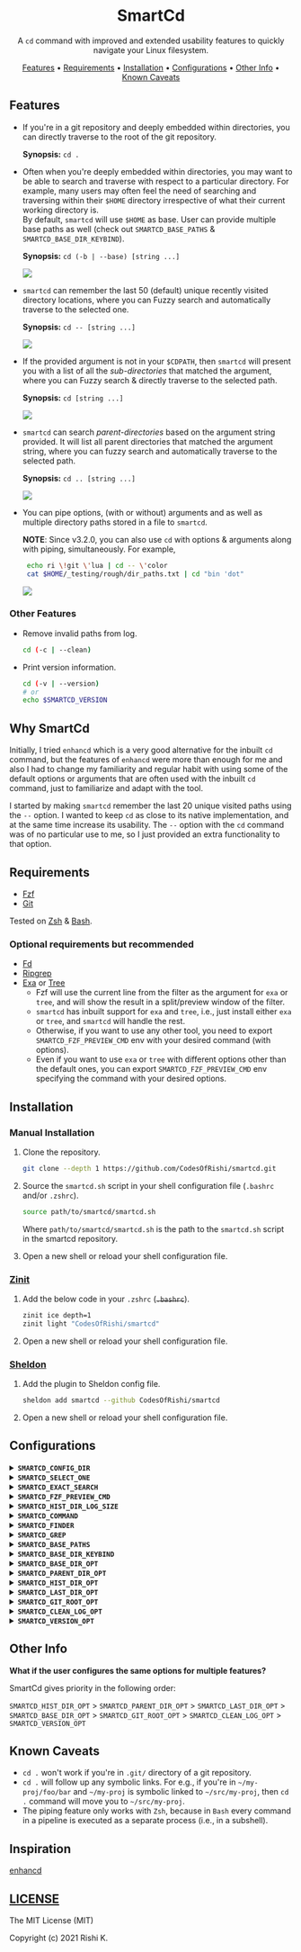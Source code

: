 <div align="center">

# SmartCd

A `cd` command with improved and extended usability features to quickly navigate your Linux filesystem.

[Features](#features) •
[Requirements](#requirements) •
[Installation](#installation) •
[Configurations](#configurations) •
[Other Info](#other-info) •
[Known Caveats](#known-caveats)

</div>

## Features

- If you're in a git repository and deeply embedded within directories, you can directly traverse to the root of the git repository.

  **Synopsis:** `cd .`

- Often when you're deeply embedded within directories, you may want to be able to search and traverse with respect to a particular directory. For example, many users may often feel the need of searching and traversing within their `$HOME` directory irrespective of what their current working directory is.<br>By default, `smartcd` will use `$HOME` as base. User can provide multiple base paths as well (check out `SMARTCD_BASE_PATHS` & `SMARTCD_BASE_DIR_KEYBIND`).

  **Synopsis:** `cd (-b | --base) [string ...]`

  <img src="https://i.imgur.com/cLaBg3B.gif">

- `smartcd` can remember the last 50 (default) unique recently visited directory locations, where you can Fuzzy search and automatically traverse to the selected one.

  **Synopsis:** `cd -- [string ...]`

  <img src="https://i.imgur.com/UqfGpLw.gif">

- If the provided argument is not in your `$CDPATH`, then `smartcd` will present you with a list of all the *sub-directories* that matched the argument, where you can Fuzzy search & directly traverse to the selected path.

  **Synopsis:** `cd [string ...]`

  <img src="https://i.imgur.com/xVDkHD7.gif">

- `smartcd` can search *parent-directories* based on the argument string provided. It will list all parent directories that matched the argument string, where you can fuzzy search and automatically traverse to the selected path.

  **Synopsis:** `cd .. [string ...]`

  <img src="https://i.imgur.com/rgkVR6v.gif">

- You can pipe options, (with or without) arguments and as well as multiple directory paths stored in a file to `smartcd`.

  **NOTE**: Since v3.2.0, you can also use `cd` with options & arguments along with piping, simultaneously.
  For example,

  ```bash
   echo ri \!git \'lua | cd -- \'color
   cat $HOME/_testing/rough/dir_paths.txt | cd "bin 'dot"
  ```

  <img src="https://i.imgur.com/gy3LPnq.gif">

### Other Features
- Remove invalid paths from log.

  ```bash
  cd (-c | --clean)
  ```

- Print version information.

  ```bash
  cd (-v | --version)
  # or
  echo $SMARTCD_VERSION
  ```


## Why SmartCd

Initially, I tried `enhancd` which is a very good alternative for the inbuilt `cd` command, but the features of `enhancd` were more than enough for me and also I had to change my familiarity and regular habit with using some of the default options or arguments that are often used with the inbuilt `cd` command, just to familiarize and adapt with the tool.

I started by making `smartcd` remember the last 20 unique visited paths using the `--` option. I wanted to keep `cd` as close to its native implementation, and at the same time increase its usability. The `--` option with the `cd` command was of no particular use to me, so I just provided an extra functionality to that option.

## Requirements

- [Fzf](https://github.com/junegunn/fzf)
- [Git](https://git-scm.com/)

Tested on [Zsh](https://www.zsh.org/) & [Bash](https://www.gnu.org/software/bash/).

### Optional requirements but recommended

- [Fd](https://github.com/sharkdp/fd)
- [Ripgrep](https://github.com/BurntSushi/ripgrep)
- [Exa](https://the.exa.website/) or [Tree](https://linux.die.net/man/1/tree)
  - Fzf will use the current line from the filter as the argument for `exa` or `tree`, and will show the result in a split/preview window of the filter.
  - `smartcd` has inbuilt support for `exa` and `tree`, i.e., just install either `exa` or `tree`, and `smartcd` will handle the rest.
  - Otherwise, if you want to use any other tool, you need to export `SMARTCD_FZF_PREVIEW_CMD` env with your desired command (with options).
  - Even if you want to use `exa` or `tree` with different options other than the default ones, you can export `SMARTCD_FZF_PREVIEW_CMD` env specifying the command with your desired options.


## Installation

### Manual Installation

1. Clone the repository.

   ```bash
   git clone --depth 1 https://github.com/CodesOfRishi/smartcd.git
   ```
   
2. Source the `smartcd.sh` script in your shell configuration file (`.bashrc` and/or `.zshrc`).

   ```bash
   source path/to/smartcd/smartcd.sh
   ```

   Where `path/to/smartcd/smartcd.sh` is the path to the `smartcd.sh` script in the smartcd repository.

3. Open a new shell or reload your shell configuration file.

### [Zinit](https://github.com/zdharma-continuum/zinit)

1. Add the below code in your `.zshrc` (~~`.bashrc`~~).

   ```bash
   zinit ice depth=1
   zinit light "CodesOfRishi/smartcd"
   ```

2. Open a new shell or reload your shell configuration file.

### [Sheldon](https://sheldon.cli.rs/)

1. Add the plugin to Sheldon config file.

   ```bash
   sheldon add smartcd --github CodesOfRishi/smartcd
   ```

2. Open a new shell or reload your shell configuration file.

## Configurations

<details>
<summary><strong><code>SMARTCD_CONFIG_DIR</code></strong></summary>
<code>smartcd</code> stores logs in this location, which defaults to <code>~/.config/.smartcd</code>. To change location of the log file, export <code>SMARTCD_CONFIG_DIR</code> with your desired location.
</details>

<details>
<summary><strong><code>SMARTCD_SELECT_ONE</code></strong></summary>
If only 1 matching path is found and if the env is set to
<ul>
<li><code>1</code> then <code>smartcd</code> will directly traverse to the only matched directory path.</li>
<li><code>0</code> then <code>smartcd</code> will bring the interactive <code>fzf</code> filter before travering to the path.</li>
</ul>
This defaults to <code>0</code>.
</details>

<details>
<summary><strong><code>SMARTCD_EXACT_SEARCH</code></strong></summary>
Export the env as <code>1</code> to perform exact fzf search always. This defaults to <code>0</code>.
</details>

<details>
<summary><strong><code>SMARTCD_FZF_PREVIEW_CMD</code></strong></summary> 
Command (with options) to use with current line as argument from the <code>fzf</code> filter to show its result in <code>fzf</code>'s split/preview window.
<ul>
<li>For <code>exa</code>, it defaults to <code>exa -TaF -I '.git' --icons --group-directories-first --git-ignore --colour=always</code>.</li>
<li>For <Code>tree</Code>, it defaults to <Code>tree -I '.git' -C -a</Code>.</li>
</ul>
</details>

<details>
<summary><strong><code>SMARTCD_HIST_DIR_LOG_SIZE</code></strong></summary> 
Set number of unique recently visited directory paths <code>smartcd</code> should remember. This defaults to 50.
</details>

<details>
<summary><strong><code>SMARTCD_COMMAND</code></strong></summary> 
To use a custom command name for using smartcd, export <code>SMARTCD_COMMAND</code> env with your desired command name. This defaults to <code>cd</code>.
</details>

<details>
<summary><strong><code>SMARTCD_FINDER</code></strong></summary> 
To manually configure either to use <code>find</code> or <code>fd</code>/<code>fdfind</code> command.
</details>

<details>
<summary><strong><code>SMARTCD_GREP</code></strong></summary> 
To manually configure either to use <code>rg</code> or <code>grep</code> command.
</details>

<details>
<summary><strong><code>SMARTCD_BASE_PATHS</code></strong></summary> 
<ul>
<li>An array which stores multiple base directory paths. You can add multiple base directory paths to the array & the 1st element of the array will always be used as base.</li>
<li>For e.g., you can configure the array as:
<p>

```bash
SMARTCD_BASE_PATHS=( 
	"path/to/my/dir1" 
	"path/to/my/proj1" 
	"path/to/my/dir2" 
	"path/to/my/proj2" 
)
export SMARTCD_BASE_PATHS
```
</p>
<li>It defaults to <code>( "${HOME}" )</code>.</li>
</ul>
</details>

<details>
<summary><strong><code>SMARTCD_BASE_DIR_KEYBIND</code></strong></summary> 
<ul>
<li>User can use <code>CTRL-k</code> (default) keystroke to fuzzy search & select to change the base directory to use (for the current shell) from the <code>SMARTCD_BASE_PATHS</code> array.</li>
<li>This defaults to <code>\\C-k</code>, i.e., <code>CTRL-k</code></li>
</ul>
</details>

<details>
<summary><strong><code>SMARTCD_BASE_DIR_OPT</code></strong></summary> 
To use a different option for searching & traversing w.r.t. a particular base directory, export <code>SMARTCD_BASE_DIR_OPT</code> with your desired options with <i>spaces</i>. SmartCd will validate only the first 2 options provided in the env. This defaults to <code>"-b --base"</code>.
</details>

<details>
<summary><strong><code>SMARTCD_PARENT_DIR_OPT</code></strong></summary> 
To use a different option name for searching & traversing to parent-directories, export <code>SMARTCD_PARENT_DIR_OPT</code> with your desired option. This defaults to <code>..</code>.
</details>

<details>
<summary><strong><code>SMARTCD_HIST_DIR_OPT</code></strong></summary> 
To use a different option name for searching & traversing to recently visited directories, export <code>SMARTCD_HIST_DIR_OPT</code> with your desired option. This defaults to <code>--</code>.
</details>

<details>
<summary><strong><code>SMARTCD_LAST_DIR_OPT</code></strong></summary> 
To use a different option for traversing to last visited working directory, export <code>SMARTCD_LAST_DIR_OPT</code> with your desired option. This defaults to <code>-</code>.
</details>

<details>
<summary><strong><code>SMARTCD_GIT_ROOT_OPT</code></strong></summary> 
To use a different option name for traversing to root of a git repository, export <code>SMARTCD_GIT_ROOT_OPT</code> with your desired option. This defaults to <code>.</code>.
</details>

<details>
<summary><strong><code>SMARTCD_CLEAN_LOG_OPT</code></strong></summary> 
To use a different option name for removing invalid paths from log, export <code>SMARTCD_CLEAN_LOG_OPT</code> with your desired options with <i>spaces</i>. SmartCd will validate only the first 2 options provided in the env. This defaults to <code>"-c --clean"</code>.
</details>

<details>
<summary><strong><code>SMARTCD_VERSION_OPT</code></strong></summary> 
To use a different option name to print version information, export <code>SMARTCD_VERSION_OPT</code> with your desired options with <i>spaces</i>. SmartCd will validate only the first 2 options provided in the env. This defaults to <code>"-v --version"</code>.
</details>

## Other Info

**What if the user configures the same options for multiple features?** 

SmartCd gives priority in the following order:<br>

`SMARTCD_HIST_DIR_OPT` > `SMARTCD_PARENT_DIR_OPT` > `SMARTCD_LAST_DIR_OPT` > `SMARTCD_BASE_DIR_OPT` > `SMARTCD_GIT_ROOT_OPT` > `SMARTCD_CLEAN_LOG_OPT` > `SMARTCD_VERSION_OPT` 

## Known Caveats

- `cd .` won't work if you're in `.git/` directory of a git repository.
- `cd .` will follow up any symbolic links. For e.g., if you're in `~/my-proj/foo/bar` and `~/my-proj` is symbolic linked to `~/src/my-proj`, then `cd .` command will move you to `~/src/my-proj`.
- The piping feature only works with `Zsh`, because in `Bash` every command in a pipeline is executed as a separate process (i.e., in a subshell).

## Inspiration

[enhancd](https://github.com/b4b4r07/enhancd)

## [LICENSE](https://github.com/CodesOfRishi/smartcd/blob/main/LICENSE)

The MIT License (MIT)

Copyright (c) 2021 Rishi K.

